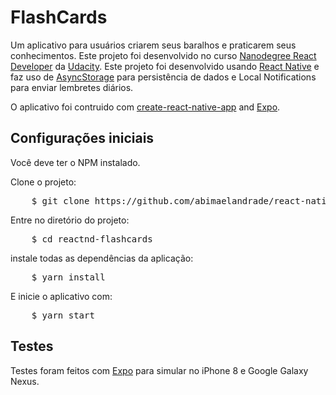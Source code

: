 # FlashCards

Um aplicativo para usuários criarem seus baralhos e praticarem seus conhecimentos. Este projeto foi desenvolvido no curso [Nanodegree React Developer](https://www.udacity.com/course/react-nanodegree--nd019) da [Udacity](https://www.udacity.com/).
Este projeto foi desenvolvido usando [React Native](https://facebook.github.io/react-native) e faz uso de [AsyncStorage](https://facebook.github.io/react-native/docs/asyncstorage#docsNav) para persistência de dados e Local Notifications para enviar lembretes diários.

O aplicativo foi contruido com [create-react-native-app](https://github.com/react-community/create-react-native-app) and [Expo](https://github.com/expo/expo).

## Configurações iniciais

Você deve ter o NPM instalado.

Clone o projeto:

<pre>
    $ git clone https://github.com/abimaelandrade/react-native-flashcards.git
</pre>

Entre no diretório do projeto:

<pre>
    $ cd reactnd-flashcards
</pre>

instale todas as dependências da aplicação:

<pre>
    $ yarn install
</pre>

E inicie o aplicativo com:

<pre>
    $ yarn start
</pre>

## Testes

Testes foram feitos com [Expo](https://github.com/expo/expo) para simular no iPhone 8 e Google Galaxy Nexus.
